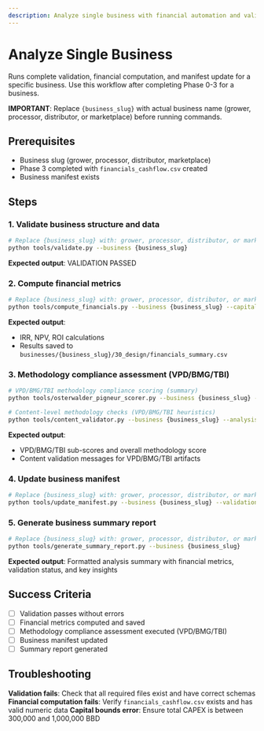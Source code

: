 ```yaml
---
description: Analyze single business with financial automation and validation
---
```


# Analyze Single Business

Runs complete validation, financial computation, and manifest update for a specific business. Use this workflow after completing Phase 0-3 for a business.

**IMPORTANT**: Replace `{business_slug}` with actual business name (grower, processor, distributor, or marketplace) before running commands.

## Prerequisites

- Business slug (grower, processor, distributor, marketplace)
- Phase 3 completed with `financials_cashflow.csv` created
- Business manifest exists

## Steps

### 1. Validate business structure and data

```bash
# Replace {business_slug} with: grower, processor, distributor, or marketplace
python tools/validate.py --business {business_slug}
```

**Expected output**: VALIDATION PASSED

### 2. Compute financial metrics

```bash
# Replace {business_slug} with: grower, processor, distributor, or marketplace
python tools/compute_financials.py --business {business_slug} --capital-min 300000 --capital-max 1000000 --discount-rate 0.15
```

**Expected output**:

- IRR, NPV, ROI calculations
- Results saved to `businesses/{business_slug}/30_design/financials_summary.csv`

### 3. Methodology compliance assessment (VPD/BMG/TBI)

```bash
# VPD/BMG/TBI methodology compliance scoring (summary)
python tools/osterwalder_pigneur_scorer.py --business {business_slug} --format summary

# Content-level methodology checks (VPD/BMG/TBI heuristics)
python tools/content_validator.py --business {business_slug} --analysis semantic --mode all --format summary
```

**Expected output**:

- VPD/BMG/TBI sub-scores and overall methodology score
- Content validation messages for VPD/BMG/TBI artifacts

### 4. Update business manifest

```bash
# Replace {business_slug} with: grower, processor, distributor, or marketplace
python tools/update_manifest.py --business {business_slug} --validation-status passed
```

### 5. Generate business summary report

```bash
# Replace {business_slug} with: grower, processor, distributor, or marketplace
python tools/generate_summary_report.py --business {business_slug}
```

**Expected output**: Formatted analysis summary with financial metrics, validation status, and key insights

## Success Criteria

- [ ] Validation passes without errors
- [ ] Financial metrics computed and saved
- [ ] Methodology compliance assessment executed (VPD/BMG/TBI)
- [ ] Business manifest updated
- [ ] Summary report generated

## Troubleshooting

**Validation fails**: Check that all required files exist and have correct schemas
**Financial computation fails**: Verify `financials_cashflow.csv` exists and has valid numeric data
**Capital bounds error**: Ensure total CAPEX is between 300,000 and 1,000,000 BBD
